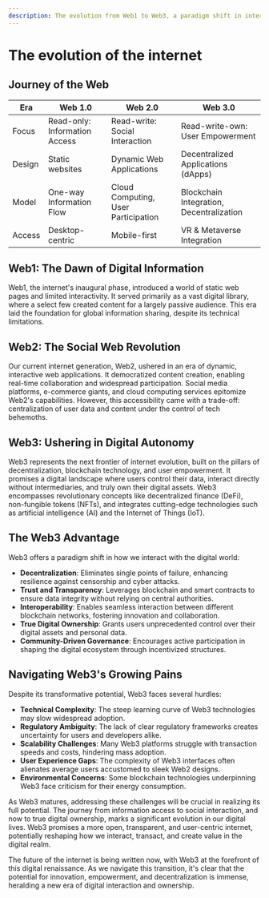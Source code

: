```yaml
---
description: The evolution from Web1 to Web3, a paradigm shift in internet technology.
---
```


# The evolution of the internet

## Journey of the Web

| Era    | Web 1.0                       | Web 2.0                             | Web 3.0                                  |
|--------|-------------------------------|-------------------------------------|------------------------------------------|
| Focus  | Read-only: Information Access | Read-write: Social Interaction      | Read-write-own: User Empowerment         |
| Design | Static websites               | Dynamic Web Applications            | Decentralized Applications (dApps)       |
| Model  | One-way Information Flow      | Cloud Computing, User Participation | Blockchain Integration, Decentralization |
| Access | Desktop-centric               | Mobile-first                        | VR & Metaverse Integration               |

## Web1: The Dawn of Digital Information

Web1, the internet's inaugural phase, introduced a world of static web pages and limited interactivity. It served primarily as a vast digital library, where a select few created content for a largely passive audience. This era laid the foundation for global information sharing, despite its technical limitations.

## Web2: The Social Web Revolution

Our current internet generation, Web2, ushered in an era of dynamic, interactive web applications. It democratized content creation, enabling real-time collaboration and widespread participation. Social media platforms, e-commerce giants, and cloud computing services epitomize Web2's capabilities. However, this accessibility came with a trade-off: centralization of user data and content under the control of tech behemoths.

## Web3: Ushering in Digital Autonomy

Web3 represents the next frontier of internet evolution, built on the pillars of decentralization, blockchain technology, and user empowerment. It promises a digital landscape where users control their data, interact directly without intermediaries, and truly own their digital assets. Web3 encompasses revolutionary concepts like decentralized finance (DeFi), non-fungible tokens (NFTs), and integrates cutting-edge technologies such as artificial intelligence (AI) and the Internet of Things (IoT).

## The Web3 Advantage

Web3 offers a paradigm shift in how we interact with the digital world:

* **Decentralization**: Eliminates single points of failure, enhancing resilience against censorship and cyber attacks.
* **Trust and Transparency**: Leverages blockchain and smart contracts to ensure data integrity without relying on central authorities.
* **Interoperability**: Enables seamless interaction between different blockchain networks, fostering innovation and collaboration.
* **True Digital Ownership**: Grants users unprecedented control over their digital assets and personal data.
* **Community-Driven Governance**: Encourages active participation in shaping the digital ecosystem through incentivized structures.

## Navigating Web3's Growing Pains

Despite its transformative potential, Web3 faces several hurdles:

* **Technical Complexity**: The steep learning curve of Web3 technologies may slow widespread adoption.
* **Regulatory Ambiguity**: The lack of clear regulatory frameworks creates uncertainty for users and developers alike.
* **Scalability Challenges**: Many Web3 platforms struggle with transaction speeds and costs, hindering mass adoption.
* **User Experience Gaps**: The complexity of Web3 interfaces often alienates average users accustomed to sleek Web2 designs.
* **Environmental Concerns**: Some blockchain technologies underpinning Web3 face criticism for their energy consumption.

As Web3 matures, addressing these challenges will be crucial in realizing its full potential. The journey from information access to social interaction, and now to true digital ownership, marks a significant evolution in our digital lives. Web3 promises a more open, transparent, and user-centric internet, potentially reshaping how we interact, transact, and create value in the digital realm.

The future of the internet is being written now, with Web3 at the forefront of this digital renaissance. As we navigate this transition, it's clear that the potential for innovation, empowerment, and decentralization is immense, heralding a new era of digital interaction and ownership.
